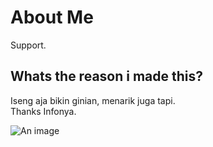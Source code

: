 # About Me

Support.

## Whats the reason i made this?

Iseng aja bikin ginian, menarik juga tapi.<br>
Thanks Infonya.

![An image](/images/logo.jpg)
